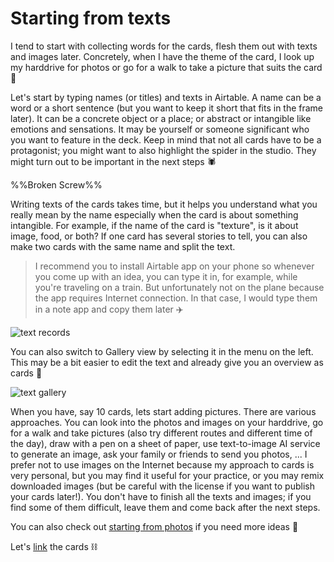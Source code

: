 Starting from texts
========

I tend to start with collecting words for the cards, flesh them out with texts and images later. Concretely, when I have the theme of the card, I look up my harddrive for photos or go for a walk to take a picture that suits the card :telescope:

Let's start by typing names (or titles) and texts in Airtable. A name can be a word or a short sentence (but you want to keep it short that fits in the frame later). It can be a concrete object or a place; or abstract or intangible like emotions and sensations. It may be yourself or someone significant who you want to feature in the deck. Keep in mind that not all cards have to be a protagonist; you might want to also highlight the spider in the studio. They might turn out to be important in the next steps :spider:

%%Broken Screw%%

Writing texts of the cards takes time, but it helps you understand what you really mean by the name especially when the card is about something intangible. For example, if the name of the card is "texture", is it about image, food, or both? If one card has several stories to tell, you can also make two cards with the same name and split the text.

> I recommend you to install Airtable app on your phone so whenever you come up with an idea, you can type it in, for example, while you're traveling on a train. But unfortunately not on the plane because the app requires Internet connection. In that case, I would type them in a note app and copy them later :airplane:

![text records](https://cdn.glitch.global/61984d65-52b6-418b-b420-2547b4acca3d/airtable-text-records.png?v=1693831790160)

You can also switch to Gallery view by selecting it in the menu on the left. This may be a bit easier to edit the text and already give you an overview as cards :flower_playing_cards:

![text gallery](https://cdn.glitch.global/61984d65-52b6-418b-b420-2547b4acca3d/airtable-text-gallery.png?v=1693832230370)

When you have, say 10 cards, lets start adding pictures. There are various approaches. You can look into the photos and images on your harddrive, go for a walk and take pictures (also try different routes and different time of the day), draw with a pen on a sheet of paper, use text-to-image AI service to generate an image, ask your family or friends to send you photos, ... I prefer not to use images on the Internet because my approach to cards is very personal, but you may find it useful for your practice, or you may remix downloaded images (but be careful with the license if you want to publish your cards later!). You don't have to finish all the texts and images; if you find some of them difficult, leave them and come back after the next steps.

You can also check out [starting from photos](#doc/photos) if you need more ideas :eyes:

Let's [link](#doc/links) the cards :chains:
